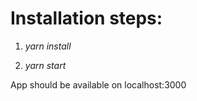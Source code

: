 # Installation steps:

1. *yarn install*

2. *yarn start*

App should be available on localhost:3000